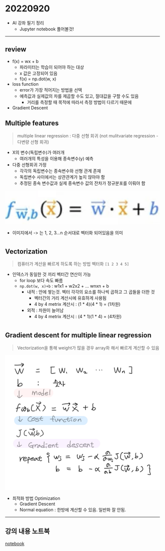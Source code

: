 # 20220920

- AI 강좌 필기 정리
    - Jupyter notebook 풀어볼것!

---

## review
- f(x) = wx + b
    - 파라미터는 학습이 되어야 하는 대상
    - x 값은 고정되어 있음
    - f(x) = np.dot(w, x)
- loss function
    - error가 가장 적어지는 방법을 선택
    - 예측값과 실제값의 차를 제곱할 수도 있고, 절대값을 구할 수도 있음
        - 거리를 측정할 때 목적에 따라서 측정 방법이 다르기 때문에
- Gradient Descent



## Multiple features
> multiple linear regression : 다중 선형 회귀
(not mulitvariate regression - 다변량 선형 회귀)


- X의 변수(독립변수)가 여러개
    - 여러개의 특성을 이용해 종속변수(y) 예측
- 다중 선형회귀 가정
    - 각각의 독립변수는 종속변수와 선형 관계 존재
    - 독립변수 사이에서는 상관관계가 높지 않아야 함
    - 추정된 종속 변수값과 실제 종속변수 값의 잔차가 정규분포를 이뤄야 함


![다중 선형 회귀](./imgs/multiple-linear-regression.png)
- 이미지에서 -> 는 1, 2, 3...n 순서대로 벡터화 되어있음을 의미

#

## Vectorization
> 컴퓨터가 계산을 빠르게 하도록 하는 방법
> 벡터화 `[1 2 3 4 5]`
- 인덱스가 동일한 것 끼리 벡터간 연산이 가능
    - for loop 보다 속도 빠름
    - `np.dot(w, x)+b` : w1x1 + w2x2 + ... wnxn + b
        - 내적 : 안에 쌓는것. 벡터 각각의 요소를 하나씩 곱하고 그 곱들을 더한 것 
            - 벡터간의 거리 계산시에 유효하게 사용됨
            - 4 by 4 metrix 계산시 : (1 * 4)(4 * 1) = (1차원)
        - 외적 : 차원이 늘어남
            - 4 by 4 metrix 계산시 : (4 * 1)(1 * 4) = (4차원)


#

## Gradient descent for multiple linear regression
> Vectorization을 통해 weight가 많을 경우 array화 해서 빠르게 계산할 수 있음

![다중 선형 회귀의 흐름](./imgs/multiple-linear-regression_flow.jpeg)

- 최적화 방법 Optimization
    - Gradient Descent 
    - Normal equation : 한방에 계산할 수 있음. 일반화 잘 안됨. 


---


## 강의 내용 노트북
[notebook](./notebook/20220920.ipynb)